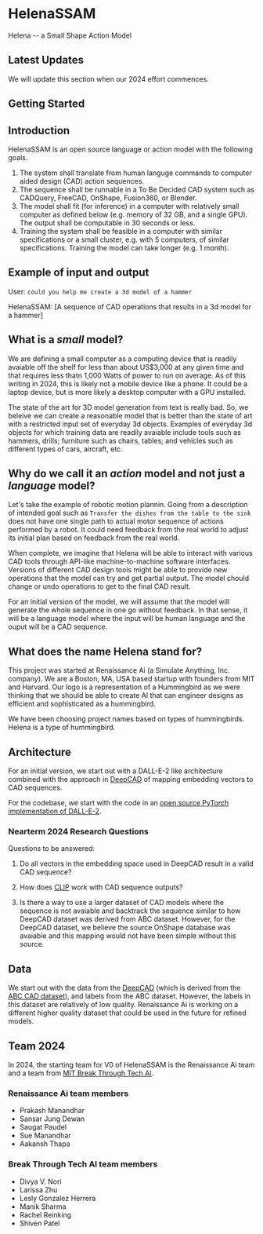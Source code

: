 # HelenaSSAM
Helena -- a Small Shape Action Model

## Latest Updates

We will update this section when our 2024 effort commences.

## Getting Started

## Introduction

HelenaSSAM is an open source language or action model with the following goals.

1. The system shall translate from human languge commands to computer aided design (CAD) action sequences.
2. The sequence shall be runnable in a To Be Decided CAD system such as CADQuery, FreeCAD, OnShape, Fusion360, or Blender.
3. The model shall fit (for inference) in a computer with relatively small computer as defined below (e.g. memory of 32 GB, and a single GPU). The output shall be computable in 30 seconds or less.
4. Training the system shall be feasible in a computer with similar specifications or a small cluster, e.g. with 5 computers, of similar specifications. Training the model can take longer (e.g. 1 month).

## Example of input and output

User: `could you help me create a 3d model of a hammer`

HelenaSSAM: [A sequence of CAD operations that results in a 3d model for a hammer] 

## What is a _small_ model?

We are defining a small computer as a computing device that is readily avaiable off the shelf for less than about US$3,000 at any given time and that requires less thatn 1,000 Watts of power to run on average. As of this writing in 2024, this is likely not a mobile device like a phone. It could be a laptop device, but is more likely a desktop computer with a GPU installed. 

The state of the art for 3D model generation from text is really bad. So, we beleive we can create a reasonable model that is better than the state of art with a restricted input set of everyday 3d objects. Examples of everyday 3d objects for which training data are readily avaiable include tools such as hammers, drills; furniture such as chairs, tables; and vehicles such as different types of cars, aircraft, etc.

## Why do we call it an _action_ model and not just a _language_ model?

Let's take the example of robotic motion plannin. Going from a description of intended goal such as ``Transfer the dishes from the table to the sink`` does not have one single path to actual motor sequence of actions performed by a robot. It could need feedback from the real world to adjust its initial plan based on feedback from the real world.

When complete, we imagine that Helena will be able to interact with various CAD tools through API-like machine-to-machine software interfaces. Versions of different CAD design tools might be able to provide new operations that the model can try and get partial output. The model chould change or undo operations to get to the final CAD result.

For an initial version of the model, we will assume that the model will generate the whole sequence in one go without feedback. In that sense, it will be a language model where the input will be human language and the ouput will be a CAD sequence.

## What does the name Helena stand for?

This project was started at Renaissance Ai (a Simulate Anything, Inc. company). We are a Boston, MA, USA based startup with founders from MIT and Harvard. Our logo is a representation of a Hummingbird as we were thinking that we should be able to create AI that can engineer designs as efficient and sophisticated as a hummingbird.

We have been choosing project names based on types of hummingbirds. Helena is a type of hummingbird. 

## Architecture

For an initial version, we start out with a DALL-E-2 like architecture combined with the approach in [DeepCAD](https://github.com/ChrisWu1997/DeepCAD) of mapping embedding vectors to CAD sequences.

For the codebase, we start with the code in an [open source PyTorch implementation of DALL-E-2](https://github.com/lucidrains/DALLE2-pytorch).

### Nearterm 2024 Research Questions

Questions to be answered:

1. Do all vectors in the embedding space used in DeepCAD result in a valid CAD sequence?

2. How does [CLIP](https://openai.com/index/clip/) work with CAD sequence outputs?

3. Is there a way to use a larger dataset of CAD models where the sequence is not avaiable and backtrack the sequence similar to how DeepCAD dataset was derived from ABC dataset. However, for the DeepCAD dataset, we believe the source OnShape database was avaiable and this mapping would not have been simple without this source.

## Data

We start out with the data from the [DeepCAD](https://github.com/ChrisWu1997/DeepCAD) (which is derived from the [ABC CAD dataset](https://archive.nyu.edu/handle/2451/43778)), and labels from the ABC dataset. However, the labels in this dataset are relatively of low quality. Renaissance Ai is working on a different higher quality dataset that could be used in the future for refined models.

## Team 2024

In 2024, the starting team for V0 of HelenaSSAM is the Renaissance Ai team and a team from [MIT Break Through Tech AI](https://computing.mit.edu/about/diversity-equity-inclusion/break-through-tech-ai/).

### Renaissance Ai team members

- Prakash Manandhar
- Sansar Jung Dewan
- Saugat Paudel
- Sue Manandhar
- Aakansh Thapa

### Break Through Tech AI team members

- Divya V. Nori
- Larissa Zhu
- Lesly Gonzalez Herrera
- Manik Sharma
- Rachel Reinking
- Shiven Patel
